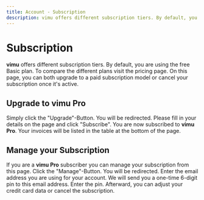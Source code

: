 ```yaml
---
title: Account - Subscription
description: vimu offers different subscription tiers. By default, you are using the free Basic plan. To compare the different plans visit the pricing page. On this page, you can both upgrade to a paid subscription model or cancel your subscription once it's active.
---
```



# Subscription

**vimu** offers different subscription tiers. By default, you are using the free Basic plan. To compare the different plans visit the <nuxt-link to="/pricing">pricing page</nuxt-link>. On this page, you can both upgrade to a paid subscription model or cancel your subscription once it's active.

## Upgrade to vimu Pro

<framed-gif path="/gifs/upgrade_to_pro.gif"></framed-gif>

Simply click the "Upgrade"-Button. You will be redirected. Please fill in your details on the page and click "Subscribe". You are now subscribed to **vimu Pro**. Your invoices will be listed in the table at the bottom of the page.

## Manage your Subscription

If you are a **vimu Pro** subscriber you can manage your subscription from this page. Click the "Manage"-Button. You will be redirected. Enter the email address you are using for your account. We will send you a one-time 6-digit pin to this email address. Enter the pin. Afterward, you can adjust your credit card data or cancel the subscription.